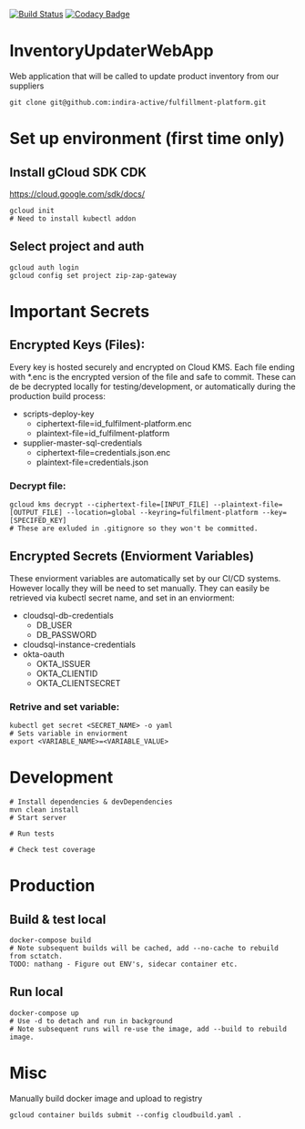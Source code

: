[![Build Status](https://travis-ci.com/indira-active/fulfillment-platform.svg?token=s8nDqBPzyxfbb3fVZTFy&branch=master)](https://travis-ci.com/indira-active/fulfillment-platform) [![Codacy Badge](https://api.codacy.com/project/badge/Grade/e2906ab1ca4c4ea9a5a01baee82f572a)](https://www.codacy.com?utm_source=github.com&amp;utm_medium=referral&amp;utm_content=indira-active/fulfillment-platform&amp;utm_campaign=Badge_Grade)

# InventoryUpdaterWebApp
Web application that will be called to update product inventory from our suppliers
  
    git clone git@github.com:indira-active/fulfillment-platform.git

# Set up environment (first time only)
## Install gCloud SDK CDK
https://cloud.google.com/sdk/docs/

    gcloud init
    # Need to install kubectl addon

## Select project and auth
    gcloud auth login
    gcloud config set project zip-zap-gateway



# Important Secrets

## Encrypted Keys (Files):  
Every key is hosted securely and encrypted on Cloud KMS. Each file ending with *.enc is the encrypted version of the file and safe to commit. These can de be decrypted locally for testing/development, or automatically during the production build process:
  
* scripts-deploy-key
    * ciphertext-file=id_fulfilment-platform.enc
    * plaintext-file=id_fulfilment-platform
* supplier-master-sql-credentials
    * ciphertext-file=credentials.json.enc
    * plaintext-file=credentials.json

### Decrypt file:
    gcloud kms decrypt --ciphertext-file=[INPUT_FILE] --plaintext-file=[OUTPUT_FILE] --location=global --keyring=fulfilment-platform --key=[SPECIFED_KEY]
    # These are exluded in .gitignore so they won't be committed.

## Encrypted Secrets (Enviorment Variables)
These enviorment variables are automatically set by our CI/CD systems. However locally they will be need to set manually. They can easily be retrieved via kubectl secret name, and set in an enviorment: 

* cloudsql-db-credentials
    * DB_USER
    * DB_PASSWORD
* cloudsql-instance-credentials
* okta-oauth
    * OKTA_ISSUER
    * OKTA_CLIENTID
    * OKTA_CLIENTSECRET

### Retrive and set variable:
    kubectl get secret <SECRET_NAME> -o yaml
    # Sets variable in enviorment
    export <VARIABLE_NAME>=<VARIABLE_VALUE>



# Development
    # Install dependencies & devDependencies
    mvn clean install
    # Start server
    
    # Run tests
    
    # Check test coverage
    


# Production
## Build & test local
    docker-compose build
    # Note subsequent builds will be cached, add --no-cache to rebuild from sctatch.
    TODO: nathang - Figure out ENV's, sidecar container etc.


## Run local
    docker-compose up 
    # Use -d to detach and run in background
    # Note subsequent runs will re-use the image, add --build to rebuild image. 
    



# Misc
Manually build docker image and upload to registry

    gcloud container builds submit --config cloudbuild.yaml .

